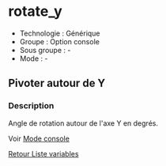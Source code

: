 # rotate_y

* Technologie : Générique
* Groupe :  Option console
* Sous groupe : -
* Mode : -

## Pivoter autour de Y

### Description

Angle de rotation autour de l'axe Y en degrés.

Voir [Mode console](../console/mode_console.md#options-de-transformation)

[Retour Liste variables](variable_list.md)
